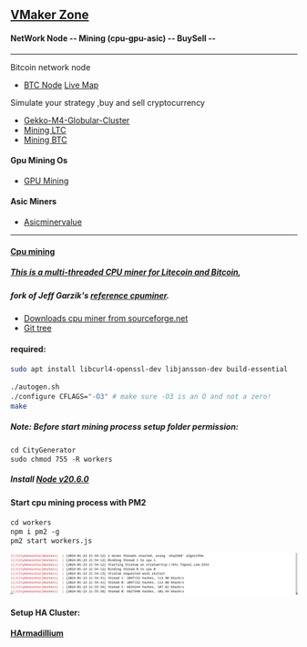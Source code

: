 ## [VMaker Zone](https://en.wikipedia.org/wiki/Maker_culture)

#### NetWork Node -- Mining (cpu-gpu-asic) -- BuySell --
---
Bitcoin network node
* [BTC Node](https://github.com/universalbit-dev/universalbit-dev/tree/main/blockchain/bitcoin)
[Live Map](https://bitnodes.io/nodes/live-map/)

Simulate your strategy ,buy and sell cryptocurrency
* [Gekko-M4-Globular-Cluster](https://github.com/universalbit-dev/gekko-m4/blob/master/README.md)
* [Mining LTC](https://f2pool.io/mining/guides/how-to-mine-litecoin/)
* [Mining BTC](https://f2pool.io/mining/guides/how-to-mine-bitcoin/)
#### Gpu Mining Os
* [GPU Mining](https://simplemining.net/)
#### Asic Miners
* [Asicminervalue](https://www.asicminervalue.com/)

---
#### [Cpu mining](https://bitcoinwiki.org/wiki/cpu-mining)
##### [This is a multi-threaded CPU miner for Litecoin and Bitcoin](https://github.com/universalbit-dev/CityGenerator/tree/master/workers),   
##### fork of Jeff Garzik's [reference cpuminer]().
* [Downloads cpu miner from sourceforge.net](https://sourceforge.net/projects/cpuminer/files/)
* [Git tree](https://github.com/pooler/cpuminer)
#### required:
```bash
sudo apt install libcurl4-openssl-dev libjansson-dev build-essential
```

```bash
./autogen.sh
./configure CFLAGS="-O3" # make sure -O3 is an O and not a zero!
make
```
##### Note: Before start mining process setup folder permission:
```
cd CityGenerator
sudo chmod 755 -R workers
```

##### Install [Node v20.6.0](https://nodejs.org/en/blog/release/v20.6.0)
#### Start cpu mining process with PM2
```
cd workers
npm i pm2 -g
pm2 start workers.js
```

![CityGenerator](https://github.com/universalbit-dev/CityGenerator/blob/master/workers/citygenerator-workers-btc.png "citygenerator")

#### Setup HA Cluster:
#### [HArmadillium](https://github.com/universalbit-dev/armadillium/blob/main/HArmadillium.md)



